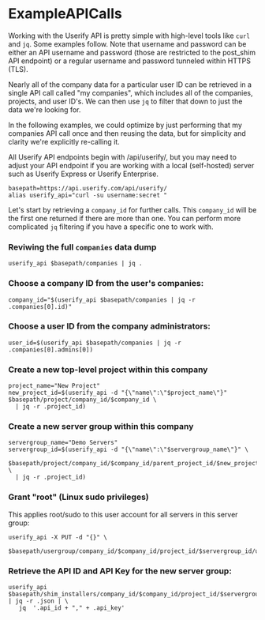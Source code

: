 # ExampleAPICalls

Working with the Userify API is pretty simple with high-level tools like `curl` and `jq`. Some examples follow. Note that username and password can be either an API username and password (those are restricted to the post_shim API endpoint) or a regular username and password tunneled within HTTPS (TLS).

Nearly all of the company data for a particular user ID can be retrieved in a single API call called "my companies", which includes all of the companies, projects, and user ID's. We can then use `jq` to filter that down to just the data we're looking for.

In the following examples, we could optimize by just performing that my companies API call once and then reusing the data, but for simplicity and clarity we're explicitly re-calling it.

All Userify API endpoints begin with /api/userify/, but you may need to adjust your API endpoint if you are working with a local (self-hosted) server such as Userify Express or Userify Enterprise.

```
basepath=https://api.userify.com/api/userify/
alias userify_api="curl -su username:secret "
```

Let's start by retrieving a `company_id` for further calls. This `company_id` will be the first one returned if there are more than one. You can perform more complicated `jq` filtering if you have a specific one to work with.

### Reviwing the full `companies` data dump

```
userify_api $basepath/companies | jq .
```

### Choose a company ID from the user's companies:

```
company_id="$(userify_api $basepath/companies | jq -r .companies[0].id)"
```

### Choose a user ID from the company administrators:

```
user_id=$(userify_api $basepath/companies | jq -r .companies[0].admins[0])
```

### Create a new top-level project within this company

```
project_name="New Project"
new_project_id=$(userify_api -d "{\"name\":\"$project_name\"}" $basepath/project/company_id/$company_id \
  | jq -r .project_id)
```

### Create a new server group within this company

```
servergroup_name="Demo Servers"
servergroup_id=$(userify_api -d "{\"name\":\"$servergroup_name\"}" \
  $basepath/project/company_id/$company_id/parent_project_id/$new_project_id \
  | jq -r .project_id)
```

### Grant "root" (Linux sudo privileges)

This applies root/sudo to this user account for all servers in this server group:

```
userify_api -X PUT -d "{}" \
 $basepath/usergroup/company_id/$company_id/project_id/$servergroup_id/usergroup/linux_admins/user_id/$user_id
```

### Retrieve the API ID and API Key for the new server group:

```
userify_api $basepath/shim_installers/company_id/$company_id/project_id/$servergroup_id | jq -r .json | \
   jq  '.api_id + "," + .api_key'
```
